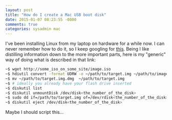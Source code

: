 ```yaml
---
layout: post
title: "How do I create a Mac USB boot disk"
date: 2015-01-07 08:23:55 -0800
comments: true
categories: sysadmin mac
---
```


I've been installing Linux from my laptop on hardware for a while now. I can
never remember how to do it, so I keep googling for [this](http://www.ubuntu.com/download/desktop/create-a-usb-stick-on-mac-osx).
Being I like distilling information down to the more important parts, here is my
"generic" way of doing what is described in that link:

```bash
~$ wget http://some_iso_on_some_site/image.iso
~$ hdiutil convert -format UDRW -o ~/path/to/target.img ~/path/to/image.iso
~$ mv ~/path/to/target.img.dmg  ~/path/to/target.img
~$ # ideally you already have your flash drive inserted
~$ diskutil list
~$ diskutil unmountDisk /dev/disk<the_number_of_the_disk>
~$ sudo dd if=/path/to/target.img of=/dev/rdisk<the_number_of_the_disk> bs=1m
~$ diskutil eject /dev/disk<the_number_of_the_disk>
```

Maybe I should script this...

